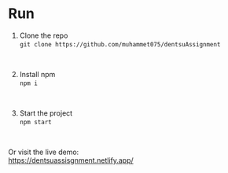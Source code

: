 # Run

1. Clone the repo<br/>
`git clone https://github.com/muhammet075/dentsuAssignment`
<br/>

2. Install npm<br/>
`npm i`
<br/>

3. Start the project<br/>
`npm start`
<br/>

Or visit the live demo:<br/>
https://dentsuassisgnment.netlify.app/
